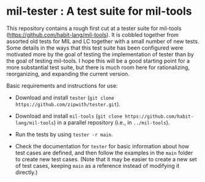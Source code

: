 # mil-tester : A test suite for mil-tools

This repository contains a rough first cut at a tester suite for
mil-tools (https://github.com/habit-lang/mil-tools).  It is
cobbled together from assorted old tests for MIL and LC together
with a small number of new tests.  Some details in the ways that
this test suite has been configured were motivated more by the
goal of testing the implementation of tester than by the goal of
testing mil-tools.  I hope this will be a good starting point for a
more substantial test suite, but there is much room here for
rationalizing, reorganizing, and expanding the current version.

Basic requirements and instructions for use:

* Download and install `tester` (`git clone https://github.com/zipwith/tester.git`).

* Download and install `mil-tools` (`git clone https://github.com/habit-lang/mil-tools`) in a parallel repository (i.e., in `../mil-tools`).

* Run the tests by using `tester -r main`.

* Check the documentation for `tester` for basic information about how test cases are defined, and then follow the examples in the `main` folder to create new test cases.  (Note that it may be easier to create a new set of test cases, keeping `main` as a reference instead of modifying it directly.)

